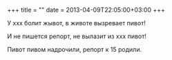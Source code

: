 +++
title = ""
date = 2013-04-09T22:05:00+03:00
+++

У xxx болит жывот, в животе вызревает пивот!


И не пишется репорт, не вылазит из xxx пивот!


Пивот пивом надрочили, репорт к 15 родили.


